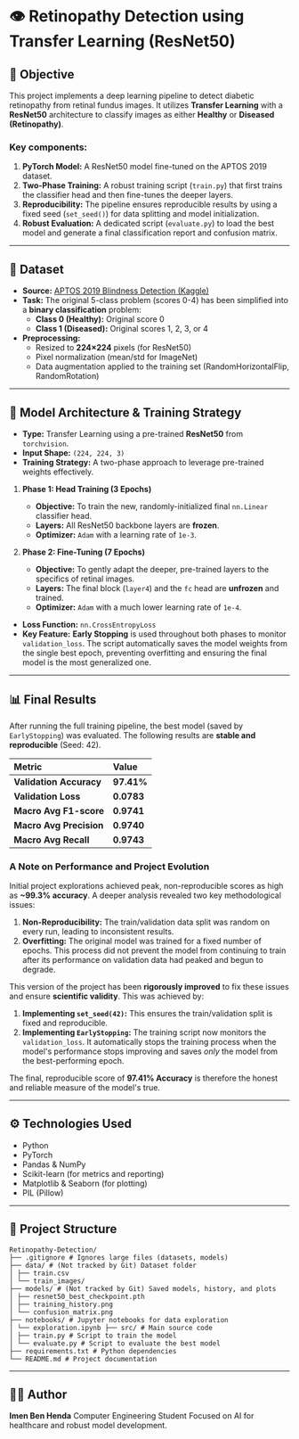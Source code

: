 # 👁️ Retinopathy Detection using Transfer Learning (ResNet50)

## 🎯 Objective
This project implements a deep learning pipeline to detect diabetic retinopathy from retinal fundus images. It utilizes **Transfer Learning** with a **ResNet50** architecture to classify images as either **Healthy** or **Diseased (Retinopathy)**.

### Key components:
1. **PyTorch Model:** A ResNet50 model fine-tuned on the APTOS 2019 dataset.
2. **Two-Phase Training:** A robust training script (`train.py`) that first trains the classifier head and then fine-tunes the deeper layers.
3. **Reproducibility:** The pipeline ensures reproducible results by using a fixed seed (`set_seed()`) for data splitting and model initialization.
4. **Robust Evaluation:** A dedicated script (`evaluate.py`) to load the best model and generate a final classification report and confusion matrix.

---

## 📁 Dataset
- **Source:** [APTOS 2019 Blindness Detection (Kaggle)](https://www.kaggle.com/competitions/aptos2019-blindness-detection)
- **Task:** The original 5-class problem (scores 0-4) has been simplified into a **binary classification** problem:
    - **Class 0 (Healthy):** Original score 0
    - **Class 1 (Diseased):** Original scores 1, 2, 3, or 4
- **Preprocessing:**
    - Resized to **224×224** pixels (for ResNet50)
    - Pixel normalization (mean/std for ImageNet)
    - Data augmentation applied to the training set (RandomHorizontalFlip, RandomRotation)

---

## 🧱 Model Architecture & Training Strategy
- **Type:** Transfer Learning using a pre-trained **ResNet50** from `torchvision`.
- **Input Shape:** `(224, 224, 3)`
- **Training Strategy:** A two-phase approach to leverage pre-trained weights effectively.

1.  **Phase 1: Head Training (3 Epochs)**
    - **Objective:** To train the new, randomly-initialized final `nn.Linear` classifier head.
    - **Layers:** All ResNet50 backbone layers are **frozen**.
    - **Optimizer:** `Adam` with a learning rate of `1e-3`.

2.  **Phase 2: Fine-Tuning (7 Epochs)**
    - **Objective:** To gently adapt the deeper, pre-trained layers to the specifics of retinal images.
    - **Layers:** The final block (`layer4`) and the `fc` head are **unfrozen** and trained.
    - **Optimizer:** `Adam` with a much lower learning rate of `1e-4`.

- **Loss Function:** `nn.CrossEntropyLoss`
- **Key Feature:** **Early Stopping** is used throughout both phases to monitor `validation_loss`. The script automatically saves the model weights from the single best epoch, preventing overfitting and ensuring the final model is the most generalized one.

---

## 📊 Final Results
After running the full training pipeline, the best model (saved by `EarlyStopping`) was evaluated. The following results are **stable and reproducible** (Seed: 42).

| Metric | Value |
| :--- | :--- |
| **Validation Accuracy** | **97.41%** |
| **Validation Loss** | **0.0783** |
| **Macro Avg F1-score** | **0.9741** |
| **Macro Avg Precision** | **0.9740** |
| **Macro Avg Recall** | **0.9743** |
### A Note on Performance and Project Evolution

Initial project explorations achieved peak, non-reproducible scores as high as **~99.3% accuracy**. A deeper analysis revealed two key methodological issues:

1.  **Non-Reproducibility:** The train/validation data split was random on every run, leading to inconsistent results.
2.  **Overfitting:** The original model was trained for a fixed number of epochs. This process did not prevent the model from continuing to train after its performance on validation data had peaked and begun to degrade.

This version of the project has been **rigorously improved** to fix these issues and ensure **scientific validity**. This was achieved by:

1.  **Implementing `set_seed(42)`:** This ensures the train/validation split is fixed and reproducible.
2.  **Implementing `EarlyStopping`:** The training script now monitors the `validation_loss`. It automatically stops the training process when the model's performance stops improving and saves *only* the model from the best-performing epoch.

The final, reproducible score of **97.41% Accuracy** is therefore the honest and reliable measure of the model's true.

---

## ⚙️ Technologies Used
- Python
- PyTorch
- Pandas & NumPy
- Scikit-learn (for metrics and reporting)
- Matplotlib & Seaborn (for plotting)
- PIL (Pillow)

---

## 📁 Project Structure
```
Retinopathy-Detection/
├── .gitignore # Ignores large files (datasets, models) 
├── data/ # (Not tracked by Git) Dataset folder 
│ ├── train.csv 
│ └── train_images/ 
├── models/ # (Not tracked by Git) Saved models, history, and plots 
│ ├── resnet50_best_checkpoint.pth 
│ ├── training_history.png 
│ └── confusion_matrix.png 
├── notebooks/ # Jupyter notebooks for data exploration 
│ └── exploration.ipynb ├── src/ # Main source code 
│ ├── train.py # Script to train the model 
│ └── evaluate.py # Script to evaluate the best model 
├── requirements.txt # Python dependencies 
└── README.md # Project documentation
```
---

## 👩‍💻 Author
**Imen Ben Henda**
Computer Engineering Student
Focused on AI for healthcare and robust model development.
